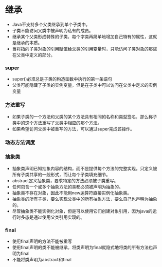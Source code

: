 # 继承
* Java不支持多个父类继承到单个子类中。
* 子类不能访问父类中被声明为私有的成员。
* 继承某个父类形成特殊的子类，每个字类再简单地增加自己特有的属性，这就是继承的本质。
* 当将指向子类对象的引用赋值给父类的引用变量时，只能访问子类对象的那些在父类中定义的部分。

### super
* super()必须总是子类的构造函数中执行的第一条语句
* 父类可能隐藏了子类的实例变量，但是在子类中可以访问在父类中定义的实例变量

### 方法重写
* 如果子类的一个方法和父类的某个方法具有相同的名称和类型签名，那么称子类中的这个方法重写了父类中相应的那个方法。
* 如果希望访问父类中被重写的方法，可以通过super完成该操作。

### 动态方法调度

### 抽象类
* 抽象类声明已知抽象内容的结构，而不是提供每个方法的完整实现。只定义被所有子类共享的一般形式，而让每个子类填充细节。
* abstract定义抽象类，要求特定的方法必须被子类重写。
* 任何包含一个或多个抽象方法的类都必须被声明为抽象的。
* 抽象类不存在对象，因此不能用new运算符直接实例化抽象类。
* 抽象类的所有子类，要么实现父类中的所有抽象方法，要么自己也声明为抽象的。
* 尽管抽象类不能实例化对象，但是可以使用它们创建对象引用，因为java的运行时多态是通过使用父类引用实现的。

### final
* 使用final声明的方法不能被重写
* 使用final声明的类不能被继承，将类声明为final就隐式地将类的所有方法也声明为final
* 不能将类声明为abstract和final
